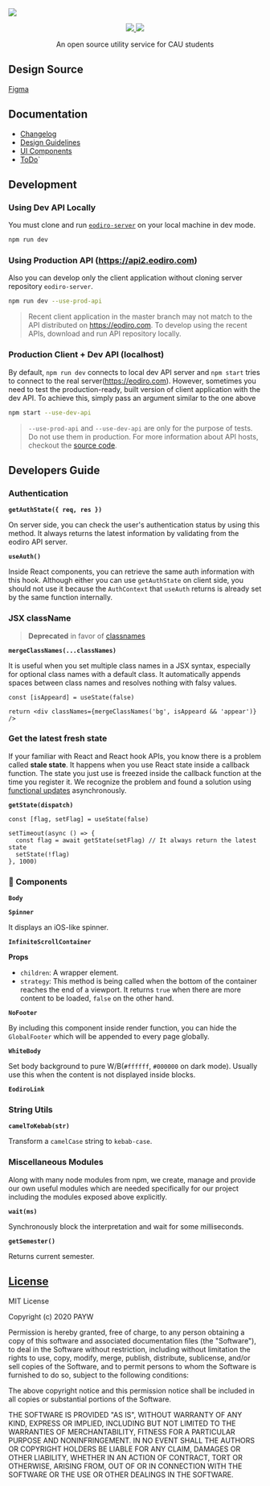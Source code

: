 <a href="https://eodiro.com">
  <img src="https://user-images.githubusercontent.com/19797697/80793919-71184e00-8bd3-11ea-9ad5-a54f64cac4fd.png" />
</a>

<p align="center">
  <a href="https://github.com/payw-org/eodiro/blob/master/LICENSE">
    <img src="https://img.shields.io/github/license/payw-org/eodiro?color=ff7037" />
  </a>
  <a href="https://github.com/payw-org/eodiro/releases">
    <img src="https://img.shields.io/github/v/release/payw-org/eodiro?include_prereleases&sort=semver&label=version&color=ff006e" />
  </a>
</p>

<p align="center">An open source utility service for CAU students</p>

## Design Source

[Figma](https://www.figma.com/file/HM2QqphdWZmxF66RYmnqUXki/System?node-id=125%3A0)

## Documentation

- [Changelog](docs/Changelog.md)
- [Design Guidelines](docs/wiki/Design-Guidelines.md)
- [UI Components](docs/wiki/UI-Components.md)
- [ToDo](docs/ToDo.md)`

## Development

### Using Dev API Locally

You must clone and run [`eodiro-server`](https://github.com/payw-org/eodiro-server) on your local machine in dev mode.

```zsh
npm run dev
```

### Using Production API (https://api2.eodiro.com)

Also you can develop only the client application without cloning server repository `eodiro-server`.

```zsh
npm run dev --use-prod-api
```

> Recent client application in the master branch may not match to the API distributed on https://eodiro.com. To develop using the recent APIs, download and run API repository locally.

### Production Client + Dev API (localhost)

By default, `npm run dev` connects to local dev API server and `npm start` tries to connect to the real server(https://eodiro.com). However, sometimes you need to test the production-ready, built version of client application with the dev API. To achieve this, simply pass an argument similar to the one above

```zsh
npm start --use-dev-api
```

> `--use-prod-api` and `--use-dev-api` are only for the purpose of tests. Do not use them in production. For more information about API hosts, checkout the [source code](https://github.com/payw-org/eodiro/blob/master/src/modules/api-host.ts).

## Developers Guide

### Authentication

**`getAuthState({ req, res })`**

On server side, you can check the user's authentication status by using this method. It always returns the latest information by validating from the eodiro API server.

**`useAuth()`**

Inside React components, you can retrieve the same auth information with this hook. Although either you can use `getAuthState` on client side, you should not use it because the `AuthContext` that `useAuth` returns is already set by the same function internally.

### JSX className

> **Deprecated** in favor of [classnames](https://github.com/JedWatson/classnames)

**`mergeClassNames(...classNames)`**

It is useful when you set multiple class names in a JSX syntax, especially for optional class names with a default class. It automatically appends spaces between class names and resolves nothing with falsy values.

```tsx
const [isAppeard] = useState(false)

return <div classNames={mergeClassNames('bg', isAppeard && 'appear')} />
```

### Get the latest fresh state

If your familiar with React and React hook APIs, you know there is a problem called **stale state**. It happens when you use React state inside a callback function. The state you just use is freezed inside the callback function at the time you register it. We recognize the problem and found a solution using [functional updates](https://reactjs.org/docs/hooks-reference.html#functional-updates) asynchronously.

**`getState(dispatch)`**

```tsx
const [flag, setFlag] = useState(false)

setTimeout(async () => {
  const flag = await getState(setFlag) // It always return the latest state
  setState(!flag)
}, 1000)
```

### 🔌 Components

**`Body`**

**`Spinner`**

It displays an iOS-like spinner.

**`InfiniteScrollContainer`**

**Props**

- `children`: A wrapper element.
- `strategy`: This method is being called when the bottom of the container reaches the end of a viewport. It returns `true` when there are more content to be loaded, `false` on the other hand.

**`NoFooter`**

By including this component inside render function, you can hide the `GlobalFooter` which will be appended to every page globally.

**`WhiteBody`**

Set body background to pure W/B(`#ffffff`, `#000000` on dark mode). Usually use this when the content is not displayed inside blocks.

**`EodiroLink`**

### String Utils

**`camelToKebab(str)`**

Transform a `camelCase` string to `kebab-case`.

### Miscellaneous Modules

Along with many node modules from npm, we create, manage and provide our own useful modules which are needed specifically for our project including the modules exposed above explicitly.

**`wait(ms)`**

Synchronously block the interpretation and wait for some milliseconds.

**`getSemester()`**

Returns current semester.

## [License](https://github.com/payw-org/eodiro/blob/master/LICENSE)

MIT License

Copyright (c) 2020 PAYW

Permission is hereby granted, free of charge, to any person obtaining a copy
of this software and associated documentation files (the "Software"), to deal
in the Software without restriction, including without limitation the rights
to use, copy, modify, merge, publish, distribute, sublicense, and/or sell
copies of the Software, and to permit persons to whom the Software is
furnished to do so, subject to the following conditions:

The above copyright notice and this permission notice shall be included in all
copies or substantial portions of the Software.

THE SOFTWARE IS PROVIDED "AS IS", WITHOUT WARRANTY OF ANY KIND, EXPRESS OR
IMPLIED, INCLUDING BUT NOT LIMITED TO THE WARRANTIES OF MERCHANTABILITY,
FITNESS FOR A PARTICULAR PURPOSE AND NONINFRINGEMENT. IN NO EVENT SHALL THE
AUTHORS OR COPYRIGHT HOLDERS BE LIABLE FOR ANY CLAIM, DAMAGES OR OTHER
LIABILITY, WHETHER IN AN ACTION OF CONTRACT, TORT OR OTHERWISE, ARISING FROM,
OUT OF OR IN CONNECTION WITH THE SOFTWARE OR THE USE OR OTHER DEALINGS IN THE
SOFTWARE.
